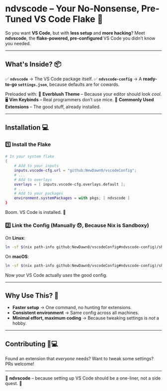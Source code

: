 # **ndvscode** – Your No-Nonsense, Pre-Tuned VS Code Flake 🚀

So you want **VS Code**, but with **less setup** and **more hacking**? Meet **ndvscode**, the **flake-powered, pre-configured** VS Code you didn’t know you needed.

---

## **What's Inside?** 📦

✅ **`ndvscode`** → The VS Code package itself.
✅ **`ndvscode-config`** → A **ready-to-go `settings.json`**, because defaults are for cowards.

Preloaded with:
🎨 **Everblush Theme** – Because your editor should look _cool_.
🖥️ **Vim Keybinds** – Real programmers don’t use mice.
🔌 **Commonly Used Extensions** – The good stuff, already installed.

---

## **Installation** 💻

### **1️⃣ Install the Flake**

```nix
# In your system flake
{
    # Add to your inputs
    inputs.vscode-cfg.url = "github:NewDawn0/vscodeConfig";
    # ...
    # Add to overlays
    overlays = [ inputs.vscode-cfg.overlays.default ];
    # ...
    # Add to your packages
    environment.systemPackages = with pkgs; [ ndvscode ]
}
```

Boom. VS Code is installed. 🎉

### **2️⃣ Link the Config (Manually 😞, Because Nix is Sandboxy)**

On **Linux**:

```sh
ln -sf $(nix path-info github:NewDawn0/vscodeConfig#ndvscode-config)/share/settings.json ~/.config/Code/User/settings.json
```

On **macOS**:

```sh
ln -sf $(nix path-info github:NewDawn0/vscodeConfig#ndvscode-config)/share/settings.json "$HOME/Library/Application Support/Code/User/settings.json"
```

Now your VS Code actually _uses_ the good config.

---

## **Why Use This?** 🤔

- **Faster setup** → One command, no hunting for extensions.
- **Consistent environment** → Same config across all machines.
- **Minimal effort, maximum coding** → Because tweaking settings is _not_ a hobby.

---

## **Contributing** 👨💻

Found an extension that _everyone_ needs? Want to tweak some settings? PRs welcome!

---

🔧 **ndvscode** – because setting up VS Code should be a one-liner, not a side quest. 🚀
